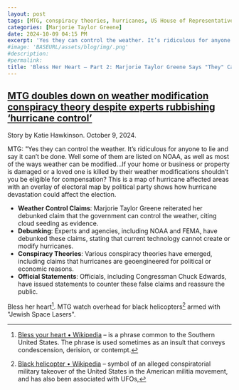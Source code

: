 ```yaml
---
layout: post
tags: [MTG, conspiracy theories, hurricanes, US House of Representatives]
categories: [Marjorie Taylor Greene]
date: 2024-10-09 04:15 PM
excerpt: 'Yes they can control the weather. It’s ridiculous for anyone to lie and say it can’t be done. Well some of them are listed on NOAA, as well as most of the ways weather can be modified...If your home or business or property is damaged or a loved one is killed by their weather modifications shouldn’t you be eligible for compensation? This is a map of hurricane affected areas with an overlay of electoral map by political party shows how hurricane devastation could affect the election.'
#image: 'BASEURL/assets/blog/img/.png'
#description:
#permalink:
title: 'Bless Her Heart – Part 2: Marjorie Taylor Greene Says "They" Can Control the Weather '
---
```



## [MTG doubles down on weather modification conspiracy theory despite experts rubbishing ‘hurricane control’](https://www.independent.co.uk/news/world/americas/us-politics/marjorie-taylor-greene-weather-control-hurricane-b2626699.html)

Story by Katie Hawkinson. October 9, 2024.

MTG: "Yes they can control the weather. It’s ridiculous for anyone to lie and say it can’t be done. Well some of them are listed on NOAA, as well as most of the ways weather can be modified...If your home or business or property is damaged or a loved one is killed by their weather modifications shouldn’t you be eligible for compensation? This is a map of hurricane affected areas with an overlay of electoral map by political party shows how hurricane devastation could affect the election.

- **Weather Control Claims**: Marjorie Taylor Greene reiterated her debunked claim that the government can control the weather, citing cloud seeding as evidence.
- **Debunking**: Experts and agencies, including NOAA and FEMA, have debunked these claims, stating that current technology cannot create or modify hurricanes.
- **Conspiracy Theories**: Various conspiracy theories have emerged, including claims that hurricanes are geoengineered for political or economic reasons.
- **Official Statements**: Officials, including Congressman Chuck Edwards, have issued statements to counter these false claims and reassure the public.

Bless her heart[^11]. MTG watch overhead for black helicopters[^12] armed with "Jewish Space Lasers".

[^11]: [Bless your heart • Wikipedia](https://en.wikipedia.org/wiki/Bless_your_heart) – is a phrase common to the Southern United States. The phrase is used sometimes as an insult that conveys condescension, derision, or contempt.
[^12]: [Black helicopter • Wikipedia](https://en.wikipedia.org/wiki/Black_helicopter?wprov=sfla1) – symbol of an alleged conspiratorial military takeover of the United States in the American militia movement, and has also been associated with UFOs,
